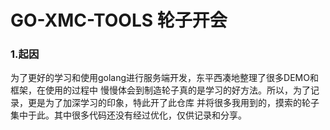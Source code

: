 # GO-XMC-TOOLS 轮子开会

### 1.起因

为了更好的学习和使用golang进行服务端开发，东平西凑地整理了很多DEMO和框架，在使用的过程中
慢慢体会到制造轮子真的是学习的好方法。所以，为了记录，更是为了加深学习的印象，特此开了此仓库
并将很多我用到的，摸索的轮子集中于此。其中很多代码还没有经过优化，仅供记录和分享。
